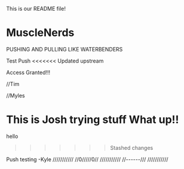 This is our README file!


# MuscleNerds

PUSHING AND PULLING LIKE WATERBENDERS

Test Push
<<<<<<< Updated upstream



Access Granted!!!


//Tim

//Myles

This is Josh trying stuff
What up!!
=======
hello

>>>>>>> Stashed changes


Push testing -Kyle
///////////
//0/////0//
///////////
//------///
///////////
 